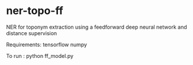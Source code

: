 # ner-topo-ff
NER for toponym extraction using a feedforward deep neural network and distance supervision

Requirements:
tensorflow
numpy

To run :
python ff_model.py
